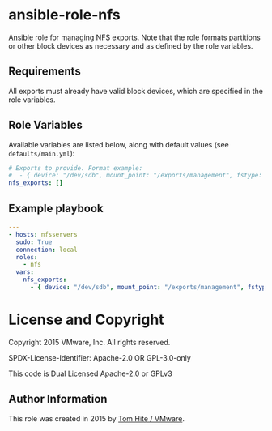 # ansible-role-nfs

[Ansible](https://github.com/ansible/ansible) role for managing NFS exports.
Note that the role formats partitions or other block devices as necessary and
as defined by the role variables.

## Requirements

All exports must already have valid block devices, which are specified in the
role variables.

## Role Variables

Available variables are listed below, along with default values (see `defaults/main.yml`):

```yaml
# Exports to provide. Format example:
#  - { device: "/dev/sdb", mount_point: "/exports/management", fstype: "ext4", mount_opts: "noatime", nfs_opts: "172.16.69.0/24(rw,nohide,insecure,no_subtree_check,async)" }
nfs_exports: []
```

## Example playbook

```yaml
---
- hosts: nfsservers
  sudo: True
  connection: local
  roles:
    - nfs
  vars:
    nfs_exports:
      - { device: "/dev/sdb", mount_point: "/exports/management", fstype: "ext4", mount_opts: "noatime", nfs_opts: "172.16.69.0/24(rw,nohide,insecure,no_subtree_check,async)" }
```

# License and Copyright

Copyright 2015 VMware, Inc.  All rights reserved.

SPDX-License-Identifier: Apache-2.0 OR GPL-3.0-only

This code is Dual Licensed Apache-2.0 or GPLv3

## Author Information

This role was created in 2015 by [Tom Hite / VMware](http://www.vmware.com/).
